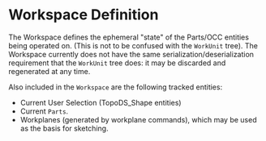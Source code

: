 # Workspace Definition

The Workspace defines the ephemeral "state" of the Parts/OCC entities being operated on.
(This is not to be confused with the `WorkUnit` tree). The Workspace currently does not have
the same serialization/deserialization requirement that the `WorkUnit` tree does: it may
be discarded and regenerated at any time.

Also included in the `Workspace` are the following tracked entities:

- Current User Selection (TopoDS_Shape entities)
- Current `Parts`.
- Workplanes (generated by workplane commands), which may be used as the basis for sketching.
